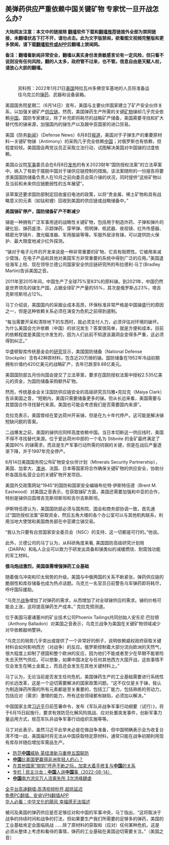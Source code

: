  <!-- 面包屑导航 --> <h2>美弹药供应严重依赖中国关键矿物 专家忧一旦开战怎么办?</h2> <p class="notice"><b>大陆网友注意：本文中的链接除 <a href="https://github.com/bannedbook/fanqiang" >翻墙</a>软件下载和<a href="https://github.com/killgcd/justmysocks/blob/master/README.md">翻墙推荐</a>链接外全部为禁网链接，未翻墙状态下打不开，请勿点击。此为文字版禁闻，欲看图文视频完整版和更多禁闻，请下载<a href="https://github.com/bannedbook/fanqiang">翻墙软件或APP</a>后翻墙上禁闻网。</p><p>备注：翻墙看新闻非常安全，翻墙以真实身份发表敏感言论有一定风险，但只看不说则没有任何风险，翻的人太多，政府管不过来，也不管。信息自由是天赋人权，请放心大胆的翻墙。</b></p>  <div class="entry"> <br /> <figure><a href="https://i0.wp.com/upload-images-bucket-v64rleca837do.s3.eu-west-1.amazonaws.com/wp-content/uploads/2022/06/15034952/0E29CDFB-8951-4AA3-991E-1817E0C1A637_w1023_r1_s.webp?fit=1023%2C575&#038;ssl=1" data-caption="资料照：2022年1月21日美国特拉瓦州多佛空军基地的人员将准备运往乌克兰的弹药、武器和设备装箱。"></a><figcaption class="wp-caption-text">资料照：2022年1月21日<a href="https://www.bannedbook.org/bnews/tag/%e7%be%8e%e5%9b%bd/" class="st_tag internal_tag" rel="tag" title="标签 美国 下的日志">美国</a>特拉瓦州多佛空军基地的人员将准备运往乌克兰的<a href="https://www.bannedbook.org/bnews/tag/%e5%bc%b9%e8%8d%af/" class="st_tag internal_tag" rel="tag" title="标签 弹药 下的日志">弹药</a>、武器和设备装箱。</figcaption></figure> <p>美国国务院星期二（6月14日）宣布，美国与主要伙伴国家建立了矿产安全伙伴关系，以加强关键矿产<a href="https://www.bannedbook.org/bnews/tag/%E4%BE%9B%E5%BA%94%E9%93%BE/" class="st_tag internal_tag" rel="tag" title="标签 供应链 下的日志">供应链</a>。然而，美国弹药生产所需的关键<a href="https://www.bannedbook.org/bnews/tag/%E7%9F%BF%E7%89%A9/" class="st_tag internal_tag" rel="tag" title="标签 矿物 下的日志">矿物</a>锑却几乎完全依赖<span class='wp_keywordlink_affiliate'><a href="https://www.bannedbook.org/" title="中国" target="_blank">中国</a></span>。国防专家建议，除了补充即将耗尽的战略矿产储备，美国需要寻找和扩大替代性的锑来源，加强国内的锑生产以及跟中亚国家的进口贸易。</p> <p>美国《防务<span class='wp_keywordlink_affiliate'><a href="https://www.bannedbook.org/" title="新闻">新闻</a></span>》（Defense News）6月8日<a class="wsw__a" href="https://www.defensenews.com/congress/budget/2022/06/08/the-us-is-heavily-reliant-on-china-and-russia-for-its-ammo-supply-chain-congress-wants-to-fix-that/" target="_blank" rel="noopener">报道</a>，美国对于子弹生产的重要原材料—关键矿物锑（Antimony）的采购几乎完全依赖<a href="https://www.bannedbook.org/bnews/tag/%E4%B8%AD%E5%9B%BD/" class="st_tag internal_tag" rel="tag" title="标签 中国 下的日志">中国</a>；对俄罗斯也有依赖，但程度较轻。美国国会两党议员正采取立法行动，试图解决美国对中国锑的过度依赖。</p> <p>美国众议院<a href="https://www.bannedbook.org/bnews/tag/%E5%86%9B%E4%BA%8B/" class="st_tag internal_tag" rel="tag" title="标签 军事 下的日志">军事</a>委员会在6月8日<a class="wsw__a" href="https://armedservices.house.gov/_cache/files/b/b/bbe92d10-f428-4c4c-9bd2-e5f2cb0bd6af/615509ABBD0FCB7AC833E8F77BC79481.20220609-fy23ndaa-rdy-mark.pdf" target="_blank" rel="noopener">发布</a>的有关2023财年“国防授权法案”的立法草案中，纳入了有助于摆脱中国对于锑供应链控制的措施。该法案随附的一份报告将要求美国国防储备负责人在10月之前向委员会简介锑的状况，同时提供“这些矿物以及当前和未来供应链脆弱性的五年展望”。</p> <p>该草案还要求国防部制定回收废旧电池的政策，以将“贵金属、稀土矿物和具有战略意义的元素（如钴和锂）回收到美国的供应链或战略储备中。”</p> <p><strong>美国锑矿停产，国防储备矿产不断减少</strong></p> <p>锑是一种拥有广泛军事用途的战略性关键矿物，包括用于制造炸药、子弹和弹片的硬化铅、弹药底漆、示踪弹药、穿甲弹、照明弹、核武器、夜视镜、红外传感器、精密光学镜片、激光瞄准器、军用服装等等。军服外层涂有锑，可以提供防火保护、最大限度地减少红外探测。</p> <p>“锑对于电子元件的开发来说是一种非常重要的矿物，它具有阻燃性。它被用来减少腐蚀，在电子产品和其他对美国军方非常重要的系统中得到广泛的应用。”美国退役海军上校、现在领导兰德公司国家安全供应链研究所的布拉德利·马丁(Bradley Martin)告诉美国之音。</p>  <p>2011年至2015年间，中国生产了全球75%至83%的原料锑。到2021年，中国仍然是世界领先的锑生产国，占据全球矿产产量的55%，其次是俄罗斯占23%，塔吉克斯坦斯坦占12%。</p> <p>马丁介绍说，美国国内的采掘业成本高昂，环保标准非常严格是中国锑盛行的原因之一，但是这种依赖关系必须在演变为危机之前得到遏制。</p> <p>“每当需要开采和清除地下的东西时，就必须支付人力，必须评估对环境的破坏。为什么美国会允许依赖（中国）的状况发生？答案很简单，就是方便和成本。目前的依赖程度是美国允许发生的，因为人们此前不知道该漏洞会变得多严重，这必须得到纠正。”</p> <p>华盛顿智库传统基金会的<a class="wsw__a" href="https://www.heritage.org/defense/report/revitalizing-the-national-defense-stockpile-era-great-power-competition" target="_blank" rel="noopener">研究</a>显示，美国国防储备（National Defense Stockpile）含有42种原材料，包含近20万磅的锑。国防储备在1952年冷战初期拥有价值约420亿美元的战略矿产，去年已跌至8.88亿美元。</p> <p>美国国防部五月份向国会提交了立法草案，要求在国防授权法案中授权2.535亿美元的资金，为国防储备采购额外矿物。</p> <p>然而，传统基金会关注国防供应链安全的高级研究员玛雅•克拉克（Maiya Clark）告诉美国之音，“短期内，美国只需要储备更多的锑。但从长远来看，美国需要与其盟国合作寻找替代来源。美国也可能会考虑我们是否需要国内来源”。</p> <p>克拉克表示，美国曾经在爱达荷州开采锑，但是在九十年代停产。这可能是解决锑短缺问题的答案。</p>  <p>二战爆发之前，美国的锑供应同样高度依赖中国。当日本切断这一供应线时，美国不得不寻找替代来源。位于爱达荷州中部的一个名为 Stibnite 的金矿最终满足了美国90% 的锑需求，而且是生产军事行动所需的钨钢的关键，但是在战后产量逐渐下降，并于1997年完全停产。</p> <p>6月14日美国国务院公布矿物安全伙伴计划（Minerals Security Partnership），美国、加拿大、<a href="https://www.bannedbook.org/bnews/tag/%e6%be%b3%e6%b4%b2/" class="st_tag internal_tag" rel="tag" title="标签 澳洲 下的日志">澳洲</a>、法国、日本等国家将合作确保关键矿物的供应安全，协助分析各国及私营企业的关键矿物开发项目。</p> <p>美国外交政策网站“1945”的国防和国家安全编辑布伦特·伊斯特伍德（Brent M. Eastwood）对美国之音表示，在获取锑矿方面，美国还需要加强和中亚的合作，特别是锑供应国塔吉克斯坦斯坦和吉尔吉斯斯坦。</p> <p>伊斯特伍德认为，美国国防部必须与国务院、国会和商务部协调一致，首先通过“国防授权法案”获取资金，然后五角大楼的各个办公室可以与其他机构联系，利用当地大使馆和美国商务部在中亚建立锑交易。</p> <p>“我认为只要有白宫国家安全委员会（NSC）的支持，这一切都是可行的。”他说。</p> <p>此外，兰德公司的马丁认为，从科研角度来看, 美国国防高级研究计划局（DARPA）和私人企业可以致力于研发出具备和锑类似的减缓燃烧、耐腐蚀功能的军工材料。</p> <p><strong>俄乌炮战激烈，美国亟需增强弹药工业基础</strong></p>  <p>随着俄乌冲突和印太局势的升级，美国与中俄两国的关系不断紧张，弹药供应链的脆弱性和库存储备也成为热点话题。乌克兰一名官员日前警告乌军弹药即将耗尽，呼吁国际援助。</p> <p>“乌克兰<a href="https://www.bannedbook.org/bnews/tag/%E6%88%98%E4%BA%89/" class="st_tag internal_tag" rel="tag" title="标签 战争 下的日志">战争</a>增加了对弹药的需求，从而增加了对全球锑供应的需求。锑的价格可能会上涨，这将提高弹药生产成本。” 克拉克预测道。</p> <p>位于美国马塞诸塞州的矿业技术公司Phoenix Tailings共同创始人安东尼·巴拉顿（Anthony Balladon）对美国之音表示，乌克兰战争为美国在关键矿物领域减少对华依赖敲响警钟。</p> <p>“乌克兰的局势几乎突出或提供了一个非常好的例子，说明依赖威权政府获取关键材料会如何影响西方（对战争）的反应。俄罗斯控制着大部分流向欧洲的天然气，很大程度上抑制了德国和整个欧洲的反应，因为他们不能或者至少在早期不能冒险失去天然气供应。可以想象，如果中国决定与任何其他西方大国开战，这些事情不仅会发生在稀土金属上，而且还会发生在其他关键材料上。”</p> <p>马丁认为，无论当前是否发生任何危机，美国弹药生产的工业基础需要进行系统性的长远改革，这是一个迫切需要解决的国家政策问题。“这不仅仅是关于锑，我认为制造弹药所需的所有元素都是至关重要的，包括工厂能力，包括熟练的劳动力，包括应对（需求）激增的能力，所有这些领域都有缺陷，必须加以解决。”</p> <p>中国国家主席<a href="https://www.bannedbook.org/bnews/tag/%e4%b9%a0%e8%bf%91%e5%b9%b3/" class="st_tag internal_tag" rel="tag" title="标签 习近平 下的日志">习近平</a>日前签署命令，发布《军队非战争军事行动纲要（试行）》，将于6月15日起施行，要求有效防范化解风险挑战、应对处置突发事件，创新军事力量运用方式，规范军队非战争军事行动组织实施等等。</p> <p>马丁对此表示，虽然习近平此举未必是在做战争准备，但中国明确表示会为收复台湾不惜一战，美国届时将无法从中国获取特定原材料，通常只能在战争初期利用现有库存并随后增加军需品生产。</p>  <div id="taboola-mid-1"></div>  <ul class='op-related-articles' title='相关阅读'> <li><a href='https://www.bannedbook.org/bnews/cnnews/20220615/1745896.html' target='_blank'>防范<b>中国</b>威胁 英纽澳新马重申五国联防</a></li> <li><a href='https://www.bannedbook.org/bnews/headline/20220615/1745870.html' target='_blank'><b>中国</b>比美国更赢得非洲年轻人的心？</a></li> <li><a href='https://www.bannedbook.org/bnews/headline/20220615/1745869.html' target='_blank'>在其他国家“脱钩”呼声不断之际，加拿大着手修复与<b>中国</b>的关系</a></li> <li><a href='https://www.bannedbook.org/bnews/ssgc/20220615/1745867.html' target='_blank'>专栏 | 民主沙龙：<b>中国</b>人讲<b>中国</b>事（2022-06-14）</a></li> <li><a href='https://www.bannedbook.org/bnews/taiwannews/20220615/1745847.html' target='_blank'><b>中国</b>南方洪灾万人流离失所 3次洪峰肆虐</a></li> </ul> <p class="texttj"> <a href="https://github.com/bannedbook/fanqiang/wiki/V2ray%E6%9C%BA%E5%9C%BA" target="_blank">全平台高速翻墙:高清视频秒开,超低延迟</a><br/> <a href="https://github.com/bannedbook/fanqiang/wiki/%E7%A6%81%E9%97%BB%E7%BD%91%E5%AE%89%E5%8D%93%E7%BF%BB%E5%A2%99%E6%96%B0%E9%97%BBAPP" target="_blank">免费PC翻墙、安卓VPN翻墙APP</a><br/> <a href="https://www.bannedbook.org/bnews/comments/20220220/1694796.html" target="_blank">华人必看：中华文化的飓风 幸福感无法描述</a> </p><p>被问及美国的弹药供应是否足够应对和中国的军事冲突，马丁指出，“这将取决于战争的持续时间和战争的打法，但如果要生产我们所需要的足够多的弹药，美国的工业基础肯定会面临挑战 ……除了原材料的获取和（应对）任何某种危机，这是必须从整体上考虑和看待的事情，弹药的工业基础在美国迫切需要关注。”（美国之音）</p><a name='sharetosocial'></a>  <div style="margin-bottom:5px;padding-bottom:5px;clear:both"> <div id="archive-pix-1" class="banner-ads"> <!-- AuctionX Display platform tag START --> <div id="27602x728x90x621x_ADSLOT1" clicktrack="%%CLICK_URL_ESC%%"></div>  <!-- AuctionX Display platform tag END --> </div> <div id="archive-pix-2" class="banner-ads"> <!-- AuctionX Display platform tag START --> <div id="27556x300x250x621x_ADSLOT1" clicktrack="%%CLICK_URL_ESC%%" style="margin:0 auto;text-align:center"></div>  <!-- AuctionX Display platform tag END --> </div> </div>  <div id="archive-pix-1" class="banner-ads"> <!-- AuctionX Display platform tag START --> <div id="27603x728x90x621x_ADSLOT1" clicktrack="%%CLICK_URL_ESC%%"></div>  <!-- AuctionX Display platform tag END --> </div> </div><!--END ENTRY--> 